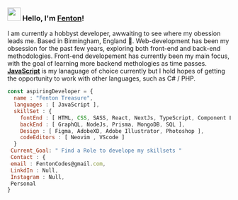 ### <img src="https://media.giphy.com/media/hvRJCLFzcasrR4ia7z/giphy.gif" width="30px"> Hello, I'm [Fenton](https://silly-albattani-36984d.netlify.app/)!

I am currently a hobbyst developer, awwaiting to see where my obession leads me. Based in Birmingham, England 🏴󠁧󠁢󠁥󠁮󠁧󠁿. Web-development has been my obsession for the past few years, exploring both front-end and back-end methodologies. Front-end developement has currently been my main focus, with the goal of learning more backend methologies as time passes. <strong>[JavaScript](https://www.javascript.com/)</strong> is my lanaguage of choice currently but I hold hopes of getting the opportunity to work with other languages, such as C# / PHP.

```javascript
const aspiringDeveloper = {
  name : "Fenton Treasure",
  languages : [ JavaScript ],
  skillSet : {
    fontEnd : [ HTML, CSS, SASS, React, NextJs, TypeScript, Component Libaries, Framer Motion, TailwindCSS ],
    backEnd : [ GraphQL, NodeJs, Prisma, MongoDB, SQL ],
    Design : [ Figma, AdobeXD, Adobe Illustrator, Photoshop ],
    codeEditors : [ Neovim , VScode ]
  }
 Current_Goal: " Find a Role to develope my skillsets " 
 Contact : {
 email : FentonCodes@gmail.com,
 LinkdIn : Null,
 Instagram : Null,
 Personal
}
```


